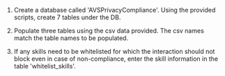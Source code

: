 1. Create a database called 'AVSPrivacyCompliance'. Using the provided scripts, create 7 tables under the DB.

2. Populate three tables using the csv data provided. The csv names match the table names to be populated.

3. If any skills need to be whitelisted for which the interaction should not block even in case of non-compliance, enter the skill information in the table 'whitelist_skills'. 
